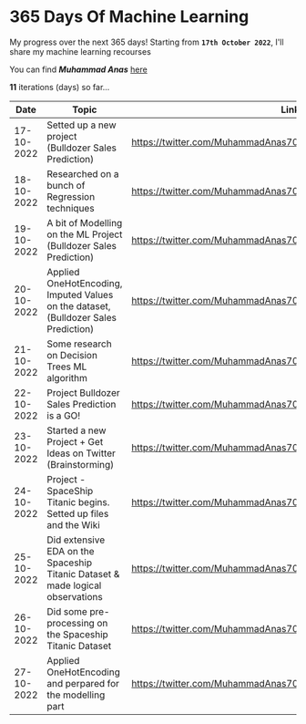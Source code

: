 # 365 Days Of Machine Learning
My progress over the next $365$ days! Starting from **`17th October 2022`**, I'll share my machine learning recourses

You can find ***Muhammad Anas*** [here](https://twitter.com/MuhammadAnas707)

**$11$** iterations (days) so far...


| Date          | Topic                                                                                | Link             |
| ---           | -----------------                                                                    |----------------- |
| 17-10-2022    |Setted up a new project (Bulldozer Sales Prediction)                                  |https://twitter.com/MuhammadAnas707/status/1582037309288914944|
| 18-10-2022    |Researched on a bunch of Regression techniques                                        |https://twitter.com/MuhammadAnas707/status/1582395520894390274|
| 19-10-2022    |A bit of Modelling on the ML Project (Bulldozer Sales Prediction)                     |https://twitter.com/MuhammadAnas707/status/1582764673329295360|
| 20-10-2022    |Applied OneHotEncoding, Imputed Values on the dataset, (Bulldozer Sales Prediction)   |https://twitter.com/MuhammadAnas707/status/1583138350461947907|
| 21-10-2022    |Some research on Decision Trees ML algorithm                                          |https://twitter.com/MuhammadAnas707/status/1583501998682349574|
| 22-10-2022    |Project Bulldozer Sales Prediction is a GO!                                           |https://twitter.com/MuhammadAnas707/status/1583872837512986626|
| 23-10-2022    |Started a new Project + Get Ideas on Twitter (Brainstorming)                          |https://twitter.com/MuhammadAnas707/status/1584213419502473216|
| 24-10-2022    |Project - SpaceShip Titanic begins. Setted up files and the Wiki                      |https://twitter.com/MuhammadAnas707/status/1584919840367714306|
| 25-10-2022    |Did extensive EDA on the Spaceship Titanic Dataset & made logical observations        |https://twitter.com/MuhammadAnas707/status/1584961688071118848|
| 26-10-2022    |Did some pre-processing on the Spaceship Titanic Dataset                              |https://twitter.com/MuhammadAnas707/status/1585316723040796674|
| 27-10-2022    |Applied OneHotEncoding and perpared for the modelling part                            |https://twitter.com/MuhammadAnas707/status/1585678389729497088|
